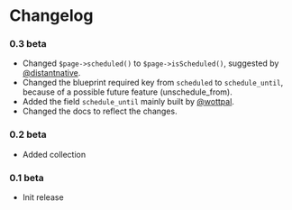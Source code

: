 # Changelog

### 0.3 beta

- Changed `$page->scheduled()` to `$page->isScheduled()`, suggested by [@distantnative](https://github.com/distantnative).
- Changed the blueprint required key from `scheduled` to `schedule_until`, because of a possible future feature (unschedule_from).
- Added the field `schedule_until` mainly built by [@wottpal](https://github.com/wottpal).
- Changed the docs to reflect the changes.

### 0.2 beta

- Added collection

### 0.1 beta

- Init release